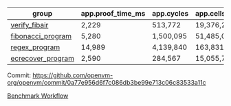 | group | app.proof_time_ms | app.cycles | app.cells_used | leaf.proof_time_ms | leaf.cycles | leaf.cells_used |
| -- | -- | -- | -- | -- | -- | -- |
| [verify_fibair](https://github.com/openvm-org/openvm/blob/benchmark-results/benchmarks/verify_fibair-0a77e956d6f7c086db3be99e713c06c83533a11c.md) | 2,229 |  513,772 |  19,376,241 |- | - | - |
| [fibonacci_program](https://github.com/openvm-org/openvm/blob/benchmark-results/benchmarks/fibonacci-0a77e956d6f7c086db3be99e713c06c83533a11c.md) | 5,280 |  1,500,095 |  51,485,080 | 7,078 |  1,924,868 |  72,164,943 |
| [regex_program](https://github.com/openvm-org/openvm/blob/benchmark-results/benchmarks/regex-0a77e956d6f7c086db3be99e713c06c83533a11c.md) | 14,989 |  4,139,840 |  163,831,435 | 15,073 |  3,130,227 |  140,982,474 |
| [ecrecover_program](https://github.com/openvm-org/openvm/blob/benchmark-results/benchmarks/ecrecover-0a77e956d6f7c086db3be99e713c06c83533a11c.md) | 2,590 |  284,567 |  15,055,723 | 18,530 |  4,157,783 |  193,313,917 |


Commit: https://github.com/openvm-org/openvm/commit/0a77e956d6f7c086db3be99e713c06c83533a11c

[Benchmark Workflow](https://github.com/openvm-org/openvm/actions/runs/12977441374)
